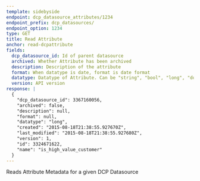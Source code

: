 ```yaml
---
template: sidebyside
endpoint: dcp_datasource_attributes/1234
endpoint_prefix: dcp_datasources/
endpoint_option: 1234
type: GET
title: Read Attribute
anchor: read-dcpattribute
fields:
  dcp_datasource_id: Id of parent datasource
  archived: Whether Attribute has been archived
  description: Description of the attribute
  format: When datatype is date, format is date format
  datatype: Datatype of Attribute. Can be "string", "bool", "long", "double", "datetime"
  version: API version
response: |
  {
    "dcp_datasource_id": 3367160056,
    "archived": false,
    "description": null,
    "format": null,
    "datatype": "long",
    "created": "2015-08-18T21:38:55.927670Z",
    "last_modified": "2015-08-18T21:38:55.927680Z",
    "version": 1,
    "id": 3324671622,
    "name": "is_high_value_customer"
  }
---
```

Reads Attribute Metadata for a given DCP Datasource
